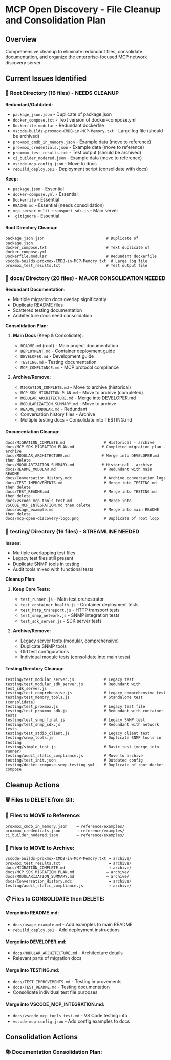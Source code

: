 # MCP Open Discovery - File Cleanup and Consolidation Plan

## Overview
Comprehensive cleanup to eliminate redundant files, consolidate documentation, and organize the enterprise-focused MCP network discovery server.

## Current Issues Identified

### 🔴 Root Directory (16 files) - NEEDS CLEANUP
**Redundant/Outdated:**
- `package_json.json` - Duplicate of package.json
- `docker_compose.txt` - Text version of docker-compose.yml
- `Dockerfile.modular` - Redundant dockerfile
- `vscode-builds-proxmox-CMDB-in-MCP-Memory.txt` - Large log file (should be archived)
- `proxmox_cmdb_in_memory.json` - Example data (move to reference)
- `proxmox_credentials.json` - Example data (move to reference)  
- `proxmox_test_results.txt` - Test output (should be archived)
- `ci_builder_nodered.json` - Example data (move to reference)
- `vscode-mcp-config.json` - Move to docs
- `rebuild_deploy.ps1` - Deployment script (consolidate with docs)

**Keep:**
- `package.json` - Essential
- `docker-compose.yml` - Essential
- `Dockerfile` - Essential
- `README.md` - Essential (needs consolidation)
- `mcp_server_multi_transport_sdk.js` - Main server
- `.gitignore` - Essential

#### Root Directory Cleanup:
```
package_json.json                           # Duplicate of package.json
docker_compose.txt                          # Text duplicate of docker-compose.yml  
Dockerfile.modular                          # Redundant dockerfile
vscode-builds-proxmox-CMDB-in-MCP-Memory.txt  # Large log file
proxmox_test_results.txt                    # Test output file
```

### 🔴 docs/ Directory (20 files) - MAJOR CONSOLIDATION NEEDED
**Redundant Documentation:**
- Multiple migration docs overlap significantly
- Duplicate README files  
- Scattered testing documentation
- Architecture docs need consolidation

**Consolidation Plan:**
1. **Main Docs** (Keep & Consolidate):
   - `README.md` (root) - Main project documentation
   - `DEPLOYMENT.md` - Container deployment guide
   - `DEVELOPER.md` - Development guide
   - `TESTING.md` - Testing documentation
   - `MCP_COMPLIANCE.md` - MCP protocol compliance

2. **Archive/Remove:**
   - `MIGRATION_COMPLETE.md` - Move to archive (historical)
   - `MCP_SDK_MIGRATION_PLAN.md` - Move to archive (completed)
   - `MODULAR_ARCHITECTURE.md` - Merge into DEVELOPER.md
   - `MODULARIZATION_SUMMARY.md` - Move to archive
   - `README_MODULAR.md` - Redundant
   - Conversation history files - Archive
   - Multiple testing docs - Consolidate into TESTING.md

#### Documentation Cleanup:
```
docs/MIGRATION_COMPLETE.md                 # Historical - archive
docs/MCP_SDK_MIGRATION_PLAN.md            # Completed migration plan - archive
docs/MODULAR_ARCHITECTURE.md              # Merge into DEVELOPER.md then delete
docs/MODULARIZATION_SUMMARY.md            # Historical - archive  
docs/README_MODULAR.md                     # Redundant with main README
docs/Conversation_History.mdc              # Archive conversation logs
docs/TEST_IMPROVEMENTS.md                  # Merge into TESTING.md then delete
docs/TEST_README.md                        # Merge into TESTING.md then delete
docs/vscode_mcp_tools_test.md              # Merge into VSCODE_MCP_INTEGRATION.md then delete
docs/usage_example.md                      # Merge into main README then delete
docs/mcp-open-discovery-logo.png           # Duplicate of root logo
```

### 🔴 testing/ Directory (16 files) - STREAMLINE NEEDED
**Issues:**
- Multiple overlapping test files
- Legacy test files still present
- Duplicate SNMP tools in testing
- Audit tools mixed with functional tests

**Cleanup Plan:**
1. **Keep Core Tests:**
   - `test_runner.js` - Main test orchestrator
   - `test_container_health.js` - Container deployment tests
   - `test_http_transport.js` - HTTP transport tests
   - `test_snmp_network.js` - SNMP integration tests
   - `test_sdk_server.js` - SDK server tests

2. **Archive/Remove:**
   - Legacy server tests (modular, comprehensive)
   - Duplicate SNMP tools
   - Old test configurations
   - Individual module tests (consolidate into main tests)

#### Testing Directory Cleanup:
```
testing/test_modular_server.js             # Legacy test
testing/test_modular_sdk_server.js         # Redundant with test_sdk_server.js
testing/test_comprehensive.js              # Legacy comprehensive test
testing/test_memory_tools.js               # Standalone test (consolidate)
testing/test_proxmox.js                    # Legacy test file
testing/test_proxmox_sdk.js                # Redundant with container tests
testing/test_snmp_final.js                 # Legacy SNMP test
testing/test_snmp_sdk.js                   # Redundant with network tests
testing/test_stdio_client.js               # Legacy client test
testing/snmp_tools.js                      # Duplicate SNMP tools in testing
testing/simple_test.js                     # Basic test (merge into runner)
testing/audit_static_compliance.js         # Move to archive
testing/test_init.json                     # Outdated config
testing/docker-compose-snmp-testing.yml    # Duplicate of root docker compose
```

## Cleanup Actions

### 🗑️ Files to DELETE from Git:

### 📁 Files to MOVE to Reference:
```
proxmox_cmdb_in_memory.json    → reference/examples/
proxmox_credentials.json       → reference/examples/  
ci_builder_nodered.json        → reference/examples/
```

### 📁 Files to MOVE to Archive:
```
vscode-builds-proxmox-CMDB-in-MCP-Memory.txt → archive/
proxmox_test_results.txt                     → archive/
docs/MIGRATION_COMPLETE.md                   → archive/
docs/MCP_SDK_MIGRATION_PLAN.md              → archive/
docs/MODULARIZATION_SUMMARY.md              → archive/
docs/Conversation_History.mdc                → archive/
testing/audit_static_compliance.js           → archive/
```

### 📋 Files to CONSOLIDATE then DELETE:

#### Merge into README.md:
- `docs/usage_example.md` - Add examples to main README
- `rebuild_deploy.ps1` - Add deployment instructions

#### Merge into DEVELOPER.md:
- `docs/MODULAR_ARCHITECTURE.md` - Architecture details
- Relevant parts of migration docs

#### Merge into TESTING.md:
- `docs/TEST_IMPROVEMENTS.md` - Testing improvements
- `docs/TEST_README.md` - Testing documentation
- Consolidate individual test file purposes

#### Merge into VSCODE_MCP_INTEGRATION.md:
- `docs/vscode_mcp_tools_test.md` - VS Code testing info
- `vscode-mcp-config.json` - Add config examples to docs

## Consolidation Actions

### 📚 Documentation Consolidation Plan:
